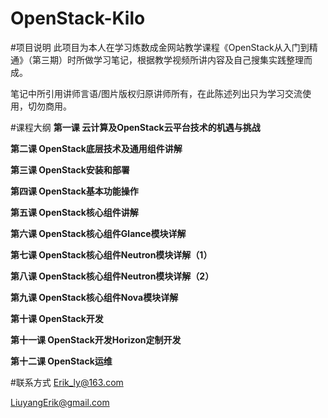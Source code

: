 # OpenStack-Kilo
#项目说明
此项目为本人在学习炼数成金网站教学课程《OpenStack从入门到精通》（第三期）时所做学习笔记，根据教学视频所讲内容及自己搜集实践整理而成。

笔记中所引用讲师言语/图片版权归原讲师所有，在此陈述列出只为学习交流使用，切勿商用。

#课程大纲
**第一课 云计算及OpenStack云平台技术的机遇与挑战**

**第二课 OpenStack底层技术及通用组件讲解**

**第三课 OpenStack安装和部署**

**第四课 OpenStack基本功能操作**

**第五课 OpenStack核心组件讲解**

**第六课 OpenStack核心组件Glance模块详解**

**第七课 OpenStack核心组件Neutron模块详解（1）**

**第八课 OpenStack核心组件Neutron模块详解（2）**

**第九课 OpenStack核心组件Nova模块详解**

**第十课 OpenStack开发**

**第十一课 OpenStack开发Horizon定制开发**

**第十二课 OpenStack运维**

#联系方式
Erik_ly@163.com

LiuyangErik@gmail.com



